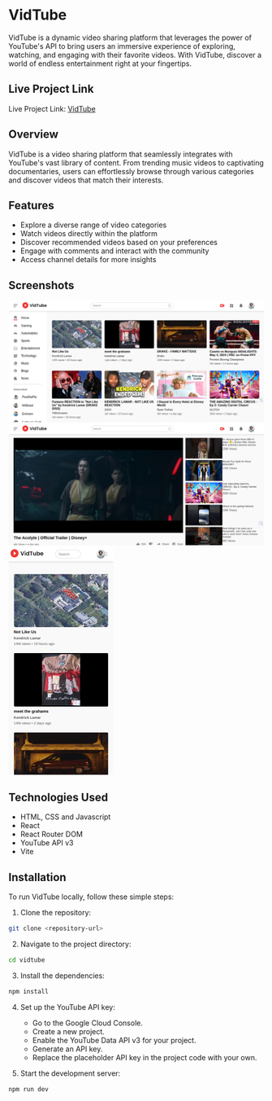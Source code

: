 # VidTube

VidTube is a dynamic video sharing platform that leverages the power of YouTube's API to bring users an immersive experience of exploring, watching, and engaging with their favorite videos. With VidTube, discover a world of endless entertainment right at your fingertips.

## Live Project Link

Live Project Link: [VidTube](https://vidtube-avi.netlify.app/)

## Overview

VidTube is a video sharing platform that seamlessly integrates with YouTube's vast library of content. From trending music videos to captivating documentaries, users can effortlessly browse through various categories and discover videos that match their interests.

## Features

- Explore a diverse range of video categories
- Watch videos directly within the platform
- Discover recommended videos based on your preferences
- Engage with comments and interact with the community
- Access channel details for more insights

## Screenshots

![VidTube](src/assets/ss1.png)
![VidTube](src/assets/ss2.png)
![VidTube](src/assets/ss3.png)

## Technologies Used

- HTML, CSS and Javascript
- React
- React Router DOM
- YouTube API v3
- Vite

## Installation

To run VidTube locally, follow these simple steps:

1. Clone the repository:

```bash
git clone <repository-url>
```

2. Navigate to the project directory:

```bash
cd vidtube
```

3. Install the dependencies:

```bash
npm install
```

4. Set up the YouTube API key:

   - Go to the Google Cloud Console.
   - Create a new project.
   - Enable the YouTube Data API v3 for your project.
   - Generate an API key.
   - Replace the placeholder API key in the project code with your own.

5. Start the development server:

```bash
npm run dev
```
